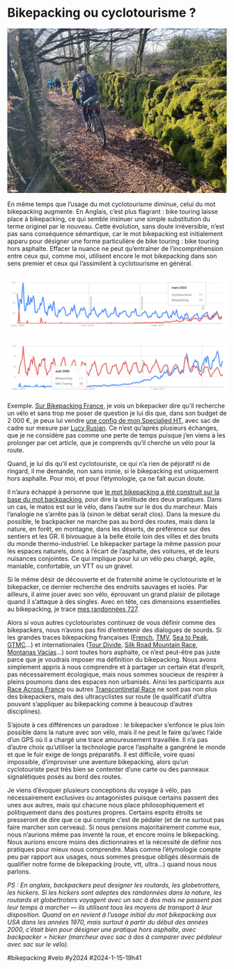 # Bikepacking ou cyclotourisme ?

![Mélagues](_i/IMG_8857.webp)

En même temps que l’usage du mot cyclotourisme diminue, celui du mot bikepacking augmente. En Anglais, c’est plus flagrant : bike touring laisse place à bikepacking, ce qui semble insinuer une simple substitution du terme originel par le nouveau. Cette évolution, sans doute irréversible, n’est pas sans conséquence sémantique, car le mot bikepacking est initialement apparu pour désigner une forme particulière de bike touring : bike touring hors asphalte. Effacer la nuance ne peut qu’entraîner de l’incompréhension entre ceux qui, comme moi, utilisent encore le mot bikepacking dans son sens premier et ceux qui l’assimilent à cyclotourisme en général.

[![Trends France](_i/versus.png)](https://trends.google.fr/trends/explore?date=all&geo=FR&q=Cyclotourisme,Bikepacking&hl=fr)

[![Trends monde](_i/versus_monde.png)](https://trends.google.fr/trends/explore?date=all&q=Bikepacking,bike%20Touring&hl=fr)

Exemple. [Sur Bikepacking France](https://www.facebook.com/groups/1396341304006680/posts/3190433804597412/), je vois un bikepacker dire qu’il recherche un vélo et sans trop me poser de question je lui dis que, dans son budget de 2 000 €, je peux lui vendre [une config de mon Specialied HT](../../2022/3/config-bikepacking-2022.md), avec sac de cadre sur mesure par [Lucy Rusjan](https://www.rusjan.eu/). Ce n’est qu’après plusieurs échanges, que je ne considère pas comme une perte de temps puisque j’en viens à les prolonger par cet article, que je comprends qu’il cherche un vélo pour la route.

Quand, je lui dis qu’il est cyclotouriste, ce qui n’a rien de péjoratif ni de ringard, il me demande, non sans ironie, si le bikepacking est uniquement hors asphalte. Pour moi, et pour l’étymologie, ça ne fait aucun doute.

Il n’aura échappé à personne que [le mot bikepacking a été construit sur la base du mot backpacking](../../../../2019/4/une-breve-histoire-du-bikepacking.md), pour dire la similitude des deux pratiques. Dans un cas, le matos est sur le vélo, dans l’autre sur le dos du marcheur. Mais l’analogie ne s’arrête pas là (sinon le débat serait clos). Dans la mesure du possible, le backpacker ne marche pas au bord des routes, mais dans la nature, en forêt, en montagne, dans les déserts, de préférence sur des sentiers et les GR. Il bivouaque à la belle étoile loin des villes et des bruits du monde thermo-industriel. Le bikepacker partage la même passion pour les espaces naturels, donc à l’écart de l’asphalte, des voitures, et de leurs nuisances conjointes. Ce qui implique pour lui un vélo peu chargé, agile, maniable, confortable, un VTT ou un gravel.

Si le même désir de découverte et de fraternité anime le cyclotouriste et le bikepacker, ce dernier recherche des endroits sauvages et isolés. Par ailleurs, il aime jouer avec son vélo, éprouvant un grand plaisir de pilotage quand il s’attaque à des singles. Avec en tête, ces dimensions essentielles au bikepacking, je trace [mes randonnées 727](https://727bikepacking.fr/).

Alors si vous autres cyclotouristes continuez de vous définir comme des bikepackers, nous n’avons pas fini d’entretenir des dialogues de sourds. Si les grandes traces bikepacking françaises ([French](https://www.frenchdivide.com/), [TMV](https://tourmassifvosgien.fr/), [Sea to Peak](https://erminig.cc/epreuves/la-sea-to-peak/), [GTMC](https://www.la-gtmc.com/)…) et internationales ([Tour Divide](https://tourdivide.org/), [Silk Road Mountain Race](https://www.silkroadmountainrace.com/), [Montanas Vacias](https://montanasvacias.com/)…) sont toutes hors asphalte, ce n’est peut-être pas juste parce que je voudrais imposer ma définition du bikepacking. Nous avons simplement appris à nous comprendre et à partager un certain état d’esprit, pas nécessairement écologique, mais nous sommes soucieux de respirer à pleins poumons dans des espaces non urbanisés. Ainsi les participants aux [Race Across France](https://raceacrossseries.com/event-race-across-france/) ou autres [Transcontinetal Race](https://www.lostdot.cc/race-brand/transcontinental) ne sont pas non plus des bikepackers, mais des ultracyclistes sur route (le qualificatif d’ultra pouvant s’appliquer au bikepacking comme à beaucoup d’autres disciplines).

S’ajoute à ces différences un paradoxe : le bikepacker s’enfonce le plus loin possible dans la nature avec son vélo, mais il ne peut le faire qu’avec l’aide d’un GPS où il a chargé une trace amoureusement travaillée. Il n’a pas d’autre choix qu’utiliser la technologie parce l’asphalte a gangréné le monde et que le fuir exige de longs préparatifs. Il est difficile, voire quasi impossible, d’improviser une aventure bikepacking, alors qu’un cyclotouriste peut très bien se contenter d’une carte ou des panneaux signalétiques posés au bord des routes.

Je viens d’évoquer plusieurs conceptions du voyage à vélo, pas nécessairement exclusives ou antagonistes puisque certains passent des unes aux autres, mais qui chacune nous place philosophiquement et politiquement dans des postures propres. Certains esprits étroits se presseront de dire que ce qui compte c’est de pédaler (et de ne surtout pas faire marcher son cerveau). Si nous pensions majoritairement comme eux, nous n’aurions même pas inventé la roue, et encore moins le bikepacking. Nous aurions encore moins des dictionnaires et la nécessité de définir nos pratiques pour mieux nous comprendre. Mais comme l’étymologie compte peu par rapport aux usages, nous sommes presque obligés désormais de qualifier notre forme de bikepacking (route, vtt, ultra…) quand nous nous parlons.

*PS : En anglais, backpackers peut designer les routards, les globetrotters, les hickers. Si les hickers sont adeptes des randonnées dans la nature, les routards et globettroters voyagent avec un sac à dos mais ne passent pas leur temps à marcher — ils utilisent tous les moyens de transport à leur disposition. Quand on en revient à l’usage initial du mot bikepacking aux USA dans les années 1970, mais surtout à partir du début des années 2000, c’était bien pour désigner une pratique hors asphalte, avec backpacker = hicker (marcheur avec sac à dos à comparer avec pédaleur avec sac sur le vélo).*

#bikepacking #velo #y2024 #2024-1-15-19h41
